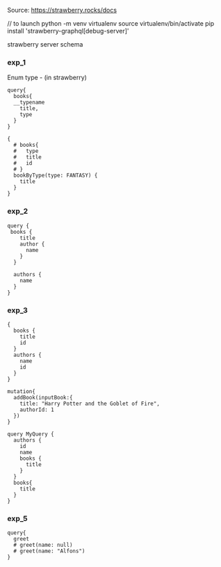 Source: https://strawberry.rocks/docs

// to launch
python -m venv virtualenv
source virtualenv/bin/activate
pip install 'strawberry-graphql[debug-server]'

strawberry server schema

### exp_1

Enum type - (in strawberry)

```
query{
  books{
  __typename
    title,
    type
  }
}

{
  # books{
  #   type
  #   title
  #   id
  # }
  bookByType(type: FANTASY) {
    title
  }
}
```

### exp_2

```
query {
 books {
    title
    author {
      name
    }
  }

  authors {
    name
  }
}
```

### exp_3

```
{
  books {
    title
    id
  }
  authors {
    name
    id
  }
}

mutation{
  addBook(inputBook:{
    title: "Harry Potter and the Goblet of Fire",
    authorId: 1
  })
}

query MyQuery {
  authors {
    id
    name
    books {
      title
    }
  }
  books{
    title
  }
}
```

### exp_5

```
query{
  greet
  # greet(name: null)
  # greet(name: "Alfons")
}
```
